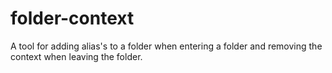 # folder-context
A tool for adding alias's to a folder when entering a folder and removing the context when leaving the folder.
